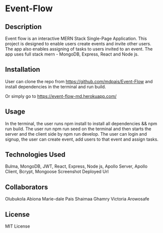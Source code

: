 # Event-Flow

## Description

Event flow is an interactive MERN Stack Single-Page Application.
This project is designed to enable users create events and invite other users. The app also enables assigning of tasks to users invited to an event. The app uses full stack mern - MongoDB, Express, React and Node js.

## Installation

User can clone the repo from https://github.com/mdpais/Event-Flow and install dependencies in the terminal and run build.

Or simply go to https://event-flow-md.herokuapp.com/

## Usage

In the terminal, the user runs npm install to install all dependencies && npm run build. The user run npm run seed on the terminal and then starts the server and the client side by npm run develop. The user can login and signup, the user can create event, add users to that event and assign tasks.

## Technologies Used

Bulma,
MongoDB,
JWT,
React,
Express,
Node js,
Apollo Server,
Apollo Client,
Bcrypt,
Mongoose
Screenshot
Deployed Url

## Collaborators

Olubukola Abiona
Marie-dale Pais
Shaimaa Ghamry
Victoria Arowosafe

## License

MIT License